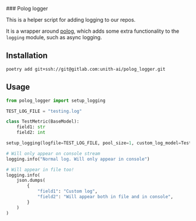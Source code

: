 ### Polog logger

This is a helper script for adding logging to our repos. 

It is a wrapper around [polog](https://github.com/pomponchik/polog), which adds some extra functionality to the `logging` module, such as async logging.

## Installation

```
poetry add git+ssh://git@gitlab.com:unith-ai/polog_logger.git
```

## Usage

```py
from polog_logger import setup_logging

TEST_LOG_FILE = "testing.log"

class TestMetric(BaseModel):
    field1: str
    field2: int

setup_logging(logfile=TEST_LOG_FILE, pool_size=1, custom_log_model=TestMetric)

# Will only appear on console stream
logging.info("Normal log. Will only appear in console")

# Will appear in file too!
logging.info(
    json.dumps(
        {
            "field1": "Custom log",
            "field2": "Will appear both in file and in console",
        }
    )
)
```
